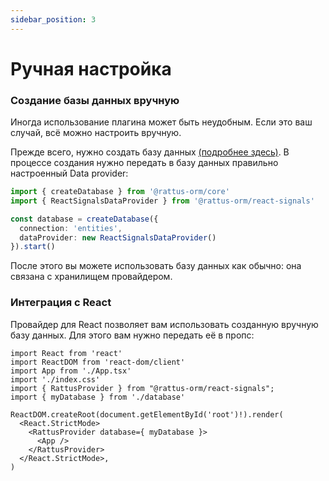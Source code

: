 ```yaml
---
sidebar_position: 3
---
```


# Ручная настройка
### Создание базы данных вручную
Иногда использование плагина может быть неудобным. Если это ваш случай, всё
можно настроить вручную. 

Прежде всего, нужно создать базу данных [(подробнее здесь)](/docs/docs-core/database).
В процессе создания нужно передать в базу данных правильно настроенный Data provider:

```typescript
import { createDatabase } from '@rattus-orm/core'
import { ReactSignalsDataProvider } from '@rattus-orm/react-signals'

const database = createDatabase({
  connection: 'entities',
  dataProvider: new ReactSignalsDataProvider()
}).start()
```

После этого вы можете использовать базу данных как обычно: она связана с хранилищем
провайдером. 

### Интеграция с React
Провайдер для React позволяет вам использовать созданную
вручную базу данных. Для этого вам нужно
передать её в пропс:

```tsx title="main.tsx"
import React from 'react'
import ReactDOM from 'react-dom/client'
import App from './App.tsx'
import './index.css'
import { RattusProvider } from "@rattus-orm/react-signals";
import { myDatabase } from './database'

ReactDOM.createRoot(document.getElementById('root')!).render(
  <React.StrictMode>
    <RattusProvider database={ myDatabase }>
      <App />
    </RattusProvider>
  </React.StrictMode>,
)
```

